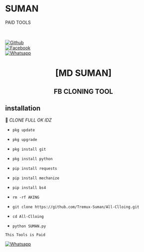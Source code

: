 # SUMAN

PAID TOOLS

<b></b> </br> <br>[![Github](https://img.shields.io/badge/Github-SUMAN-dimgray?style=flat-square&logo=github)](https://github.com/Tremux-Suman)<br> [![Facebook](https://img.shields.io/badge/Facebook-SUMAN-blue?style=flat-square&logo=facebook)](https://www.facebook.com/Suman.love420)<br> [![Whatsapp](https://img.shields.io/badge/Whatsapp-SUMAN-deepgreen?style=flat-square&logo=whatsapp)](https://wa.me/+8801934031767)

<h1 align="center"> [MD SUMAN]</h1>

<h2 align="center">  FB CLONING TOOL </h2>

## <b>installation</b>

🔰 _CLONE FULL OK IDZ_

- `pkg update`

- `pkg upgrade`

- `pkg install git`

- `pkg install python`

- `pip install requests`

- `pip install mechanize`

- `pip install bs4`

- `rm -rf AKING`

- `git clone https://github.com/Tremux-Suman/All-Clloing.git`

- `cd All-Clloing`

- `python SUMAN.py`



     

 ```This Tools is Paid ```</br>

 [![Whatsapp](https://img.shields.io/badge/Whatsapp-SUMAN-deepgreen?style=flat-square&logo=whatsapp)](https://wa.me/+8801934031767)

